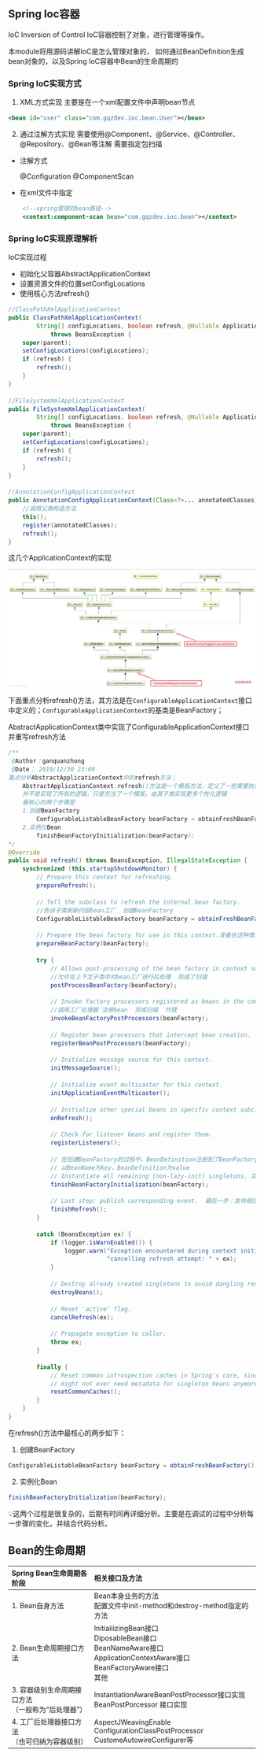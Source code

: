 ## Spring Ioc容器

  IoC Inversion of Control
  IoC容器控制了对象，进行管理等操作。

  本module将用源码讲解IoC是怎么管理对象的，
  如何通过BeanDefinition生成bean对象的，以及Spring IoC容器中Bean的生命周期的

### Spring IoC实现方式

   1. XML方式实现
主要是在一个xml配置文件中声明bean节点
```xml
<bean id="user" class="com.gqzdev.ioc.bean.User"></bean>
```

   2. 通过注解方式实现
需要使用@Component、@Service、@Controller、@Repository、@Bean等注解
需要指定包扫描
- 注解方式

  @Configuration
  @ComponentScan

- 在xml文件中指定
```xml
    <!--spring管理的bean路径-->
    <context:component-scan bean="com.gqzdev.ioc.bean"></context>
```





### Spring IoC实现原理解析

IoC实现过程

- 初始化父容器AbstractApplicationContext
- 设置资源文件的位置setConfigLocations
- 使用核心方法refresh() 

```java
//ClassPathXmlApplicationContext
public ClassPathXmlApplicationContext(
		String[] configLocations, boolean refresh, @Nullable ApplicationContext parent)
			throws BeansException {
    super(parent);
    setConfigLocations(configLocations);
    if (refresh) {        
        refresh();
    }
}

//FileSystemXmlApplicationContext
public FileSystemXmlApplicationContext(
		String[] configLocations, boolean refresh, @Nullable ApplicationContext parent)
			throws BeansException {
    super(parent);
    setConfigLocations(configLocations);
    if (refresh) {
        refresh();
    }
}

//AnnotationConfigApplicationContext
public AnnotationConfigApplicationContext(Class<?>... annotatedClasses) {
    //调用父类构造方法
    this();
    register(annotatedClasses);
    refresh();
}
```

这几个ApplicationContext的实现

![容器类图关系](../src/main/resources/image/容器类图关系.jpg)

下面重点分析refresh()方法，其方法是在`ConfigurableApplicationContext`接口中定义的；`ConfigurableApplicationContext`的基类是BeanFactory；

AbstractApplicationContext类中实现了ConfigurableApplicationContext接口并重写refresh方法

```java
/**
 @Author：ganquanzhong
 @Date： 2019/12/30 23:09
重点分析AbstractApplicationContext中的refresh方法；
	AbstractApplicationContext.refresh()方法是一个模版方法，定义了一些需要执行的步骤。
	并不是实现了所有的逻辑，只是充当了一个模版，由其子类实现更多个性化逻辑
	最核心的两个步骤是
	1.创建BeanFactory
		ConfigurableListableBeanFactory beanFactory = obtainFreshBeanFactory();
	2.实例化Bean
		finishBeanFactoryInitialization(beanFactory);
*/
@Override
public void refresh() throws BeansException, IllegalStateException {
    synchronized (this.startupShutdownMonitor) {
        // Prepare this context for refreshing.
        prepareRefresh();

        // Tell the subclass to refresh the internal bean factory.
        //告诉子类刷新内部bean工厂  创建BeanFactory
        ConfigurableListableBeanFactory beanFactory = obtainFreshBeanFactory();

        // Prepare the bean factory for use in this context.准备在这种情况下使用的bean工厂
        prepareBeanFactory(beanFactory);

        try {
            // Allows post-processing of the bean factory in context subclasses.
            //允许在上下文子类中对bean工厂进行后处理  完成了扫描
            postProcessBeanFactory(beanFactory);

            // Invoke factory processors registered as beans in the context.
            //调用工厂处理器 注册bean  完成扫描  代理
            invokeBeanFactoryPostProcessors(beanFactory);

            // Register bean processors that intercept bean creation.
            registerBeanPostProcessors(beanFactory);

            // Initialize message source for this context.
            initMessageSource();

            // Initialize event multicaster for this context.
            initApplicationEventMulticaster();

            // Initialize other special beans in specific context subclasses.
            onRefresh();

            // Check for listener beans and register them.
            registerListeners();

            // 在创建BeanFactory的过程中，BeanDefinition注册到了BeanFactory中的一个ConCurretHashMap对象中
            // 以BeanName为key，BeanDefinition为value
            // Instantiate all remaining (non-lazy-init) singletons. 实例化所有剩余的（非延迟初始化）单例。
            finishBeanFactoryInitialization(beanFactory);

            // Last step: publish corresponding event.  最后一步：发布相应的事件。
            finishRefresh();
        }

        catch (BeansException ex) {
            if (logger.isWarnEnabled()) {
                logger.warn("Exception encountered during context initialization - " +
                            "cancelling refresh attempt: " + ex);
            }

            // Destroy already created singletons to avoid dangling resources.
            destroyBeans();

            // Reset 'active' flag.
            cancelRefresh(ex);

            // Propagate exception to caller.
            throw ex;
        }

        finally {
            // Reset common introspection caches in Spring's core, since we
            // might not ever need metadata for singleton beans anymore...
            resetCommonCaches();
        }
    }
}
```

在refresh()方法中最核心的两步如下：

1. 创建BeanFactory

```java
ConfigurableListableBeanFactory beanFactory = obtainFreshBeanFactory();
```

2. 实例化Bean

```java
finishBeanFactoryInitialization(beanFactory);		
```

:bulb:这两个过程是很复杂的，后期有时间再详细分析。主要是在调试的过程中分析每一步骤的变化，并结合代码分析。

## Bean的生命周期

| Spring Bean生命周期各阶段 | 相关接口及方法    |
|:-- |:-- |
| 1. Bean自身方法    | Bean本身业务的方法<br />配置文件中init-method和destroy-method指定的方法 |
| 2. Bean生命周期接口方法   | InitiailizingBean接口 <br />DiposableBean接口 <br />BeanNameAware接口<br />ApplicationContextAware接口<br />BeanFactoryAware接口 <br />其他 |
| 3. 容器级别生命周期接口方法 <br />（一般称为“后处理器”） |  InstantiationAwareBeanPostProcessor接口实现 </br> BeanPostPorcessor 接口实现   |
| 4. 工厂后处理器接口方法 <br />（也可归纳为容器级别）  | AspectJWeavingEnable<br />ConfigurationClassPostProcessor<br /> CustomeAutowireConfigurer等 |